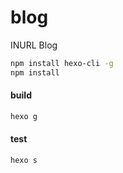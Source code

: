 # blog
INURL Blog
```bash
npm install hexo-cli -g
npm install
```
#### build
```bash
hexo g
```
#### test
```bash
hexo s
```
